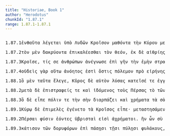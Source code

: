 ```yaml
---
title: "Historiae, Book 1"
author: "Herodotus"
chunkId: "1.87.1"
range: 1.87.1-1.87.1
---
```


<pre class="greek prose syntax" data-urn="urn:cts:greekLit:tlg0016.tlg001"><p><span class="subdoc" data-subdoc="1.87.1">1.87.1</span><span class="sentence"><span class=" " data-def="here, there, here, in this material world" data-flags="d--------" data-head="2" data-id="1" data-lemma="ἐνταῦθα">ἐνθαῦτα </span><span class="verb " data-flags="v3spie---" data-head="0" data-id="2" data-lemma="λέγω">λέγεται </span><span class=" " data-def="úpa, uf, from under" data-flags="r--------" data-head="2" data-id="3" data-lemma="ὑπό">ὑπὸ </span><span class=" genitive" data-def="a Lydian" data-flags="n-p---mg-" data-head="3" data-id="4" data-lemma="Λυδός">Λυδῶν </span><span class=" accusative" data-flags="n-s---ma-" data-head="25" data-id="5" data-lemma="Κροῖσος">Κροῖσον </span><span class="verb accusative" data-def="learn, by study, by practice" data-flags="v-sapama-" data-head="25" data-id="6" data-lemma="μανθάνω">μαθόντα </span><span class=" accusative" data-flags="l-s---fa-" data-head="9" data-id="7" data-lemma="ὁ">τὴν </span><span class=" genitive" data-def="the elder Cyrus" data-flags="n-s---mg-" data-head="9" data-id="8" data-lemma="Κῦρος">Κύρου </span><span class=" accusative" data-def="change of mind, purpose" data-flags="n-s---fa-" data-head="6" data-id="9" data-lemma="μετάγνωσις">μετάγνωσιν</span><span class=" " data-flags="u--------" data-head="11" data-id="10" data-lemma=",">, </span><span class=" " data-def="so, thus, as, how" data-flags="c--------" data-head="25" data-id="11" data-lemma="ὡς">ὡς </span><span class="verb " data-def="Inscr. destombeaux des rois, I know, a)ware" data-flags="v3siia---" data-head="11" data-id="12" data-lemma="ὁράω">ὥρα </span><span class=" accusative" data-flags="a-s---ma-" data-head="15" data-id="13" data-lemma="πᾶς">πάντα </span><span class=" " data-def="indeed, of a truth, but, indeed" data-flags="d--------" data-head="21" data-id="14" data-lemma="μέν">μὲν </span><span class=" accusative" data-def="nar-, ner-, nṛ-, nṛ" data-flags="n-s---ma-" data-head="21" data-id="15" data-lemma="ἀνήρ">ἄνδρα </span><span class="verb accusative" data-def="quench, put out, dry up, quench, quell, check" data-flags="v-sppama-" data-head="21" data-id="16" data-lemma="σβέννυμι">σβεννύντα </span><span class=" accusative" data-flags="l-s---na-" data-head="18" data-id="17" data-lemma="ὁ">τὸ </span><span class=" accusative" data-def="fire, fire, funeral-fire" data-flags="n-s---na-" data-head="16" data-id="18" data-lemma="πῦρ">πῦρ</span><span class=" " data-flags="u--------" data-head="16" data-id="19" data-lemma=",">, </span><span class="verb accusative" data-def="to be able, strong enough, canst, powerful, mighty" data-flags="v-pppema-" data-head="21" data-id="20" data-lemma="δύναμαι">δυναμένους </span><span class=" " data-flags="c--------" data-head="12" data-id="21" data-lemma="δέ">δὲ </span><span class=" " data-def="no more, no longer, no further, not now" data-flags="d--------" data-head="20" data-id="22" data-lemma="οὐκέτι">οὐκέτι </span><span class="verb " data-def="seize, lay hold of, arrive at, seize for oneself" data-flags="v--ana---" data-head="20" data-id="23" data-lemma="καταλαμβάνω">καταλαβεῖν</span><span class=" " data-flags="u--------" data-head="20" data-id="24" data-lemma=",">, </span><span class="verb " data-def="call, upon, to, cry out to" data-flags="v--anm---" data-head="2" data-id="25" data-lemma="ἐπιβοάω">ἐπιβώσασθαι </span><span class=" accusative" data-flags="l-s---ma-" data-head="27" data-id="26" data-lemma="ὁ">τὸν </span><span class=" accusative" data-def="" data-flags="n-s---ma-" data-head="28" data-id="27" data-lemma="Ἀπόλλων">Ἀπόλλωνα </span><span class="verb accusative" data-def="summon, invoke, invoke" data-flags="v-sppema-" data-head="25" data-id="28" data-lemma="ἐπικαλέω">ἐπικαλεόμενον</span><span class=" " data-flags="u--------" data-head="30" data-id="29" data-lemma=",">, </span><span class=" " data-flags="c--------" data-head="39" data-id="30" data-lemma="εἰ">εἴ </span><span class=" nominative" data-flags="p-s---nn-" data-head="36" data-id="31" data-lemma="τίς">τί </span><span class=" dative" data-def="" data-flags="p-s---md-" data-head="36" data-id="32" data-lemma="ἕ">οἱ </span><span class="verb nominative" data-def="say, do something agreeable, show" data-flags="v-srpenn-" data-head="31" data-id="33" data-lemma="χαρίζω">κεχαρισμένον </span><span class=" " data-def="from out of, from, out of, forth from" data-flags="r--------" data-head="36" data-id="34" data-lemma="ἐκ">ἐξ </span><span class=" genitive" data-def="self, him, her, it, the very one, the same" data-flags="p-s---mg-" data-head="34" data-id="35" data-lemma="αὐτός">αὐτοῦ </span><span class="verb " data-def="give, present, present, with" data-flags="v3saip---" data-head="30" data-id="36" data-lemma="δωρέω">ἐδωρήθη</span><span class=" " data-flags="u--------" data-head="30" data-id="37" data-lemma=",">, </span><span class="verb " data-def="cause to stand, place beside, having brought, into view" data-flags="v--ana---" data-head="39" data-id="38" data-lemma="παρίστημι">παραστῆναι </span><span class=" " data-flags="c--------" data-head="25" data-id="39" data-lemma="καί">καὶ </span><span class="verb " data-def="" data-flags="v--anm---" data-head="39" data-id="40" data-lemma="ῥύομαι">ῥύσασθαι </span><span class=" accusative" data-def="self, him, her, it, the very one, the same" data-flags="p-s---ma-" data-head="40" data-id="41" data-lemma="αὐτός">αὐτὸν </span><span class=" " data-def="from out of, from, out of, forth from" data-flags="r--------" data-head="40" data-id="42" data-lemma="ἐκ">ἐκ </span><span class=" genitive" data-flags="l-s---ng-" data-head="45" data-id="43" data-lemma="ὁ">τοῦ </span><span class="verb genitive" data-flags="v-sppang-" data-head="45" data-id="44" data-lemma="πάρειμι">παρεόντος </span><span class=" genitive" data-def="bad, ugly, ill-born, mean" data-flags="a-s---ng-" data-head="42" data-id="45" data-lemma="κακός">κακοῦ</span><span class=" " data-flags="u--------" data-head="0" data-id="46" data-lemma=".">. </span></span></p><p><span class="subdoc" data-subdoc="1.87.2">1.87.2</span><span class="sentence"><span class=" accusative" data-flags="l-s---ma-" data-head="4" data-id="1" data-lemma="ὁ">τὸν </span><span class=" " data-def="indeed, of a truth, but, indeed" data-flags="d--------" data-head="31" data-id="2" data-lemma="μέν">μὲν </span><span class="verb accusative" data-def="weep, shed tears, with tears, to flood" data-flags="v-sppama-" data-head="1" data-id="3" data-lemma="δακρύω">δακρύοντα </span><span class="verb " data-def="summon, invoke, invoke" data-flags="v--pne---" data-head="9" data-id="4" data-lemma="ἐπικαλέω">ἐπικαλέεσθαι </span><span class=" accusative" data-flags="l-s---ma-" data-head="6" data-id="5" data-lemma="ὁ">τὸν </span><span class=" accusative" data-def="God, the Deity, against his will, bless you! good heavens! for heaven's sake" data-flags="n-s---ma-" data-head="4" data-id="6" data-lemma="θεός">θεόν</span><span class=" " data-flags="u--------" data-head="4" data-id="7" data-lemma=",">, </span><span class=" " data-def="from out of, from, out of, forth from" data-flags="r--------" data-head="14" data-id="8" data-lemma="ἐκ">ἐκ </span><span class=" " data-flags="c--------" data-head="31" data-id="9" data-lemma="δέ">δὲ </span><span class=" genitive" data-def="in clear weather, the clear cold air, Aët" data-flags="n-s---fg-" data-head="12" data-id="10" data-lemma="αἰθρία">αἰθρίης </span><span class=" " data-flags="d--------" data-head="12" data-id="11" data-lemma="τε">τε </span><span class=" " data-flags="c--------" data-head="8" data-id="12" data-lemma="καί">καὶ </span><span class=" genitive" data-def="stillness in the air, calm, in a calm, a ceasing of all winds" data-flags="n-s---fg-" data-head="12" data-id="13" data-lemma="νηνεμία">νηνεμίης </span><span class="verb " data-def="run together so as to meet, encounter, she has met" data-flags="v--ana---" data-head="27" data-id="14" data-lemma="συντρέχω">συνδραμεῖν </span><span class=" " data-def="sudden" data-flags="d--------" data-head="14" data-id="15" data-lemma="ἐξαπίνης">ἐξαπίνης </span><span class=" accusative" data-def="cloud, mass of clouds, a cloud upon, a cloud of men" data-flags="n-p---na-" data-head="17" data-id="16" data-lemma="νέφος">νέφεα </span><span class=" " data-flags="c--------" data-head="27" data-id="17" data-lemma="καί">καὶ </span><span class=" accusative" data-def="winter, in winter, in winter-time" data-flags="n-s---ma-" data-head="17" data-id="18" data-lemma="χειμών">χειμῶνά </span><span class=" " data-flags="d--------" data-head="27" data-id="19" data-lemma="τε">τε </span><span class="verb " data-def="break down, tear in pieces, rend, rent their" data-flags="v--anp---" data-head="27" data-id="20" data-lemma="καταρρήγνυμι">καταρραγῆναι </span><span class=" " data-flags="d--------" data-head="27" data-id="21" data-lemma="καί">καὶ </span><span class="verb " data-def="rain, it rains, it rained" data-flags="v2srie---" data-head="27" data-id="22" data-lemma="ὕω">ὗσαι </span><span class=" dative" data-def="water, the waters, spring-water, drinking-water" data-flags="n-s---nd-" data-head="22" data-id="23" data-lemma="ὕδωρ">ὕδατι </span><span class=" dative" data-def="furious, boisterous, huge, mighty, boisterous, turbulent" data-flags="a-s---mds" data-head="23" data-id="24" data-lemma="λάβρος">λαβροτάτῳ</span><span class=" " data-flags="u--------" data-head="26" data-id="25" data-lemma=",">, </span><span class="verb " data-def="put out, quench, shall dry, up" data-flags="v--anp---" data-head="27" data-id="26" data-lemma="κατασβέννυμι">κατασβεσθῆναί </span><span class=" " data-flags="c--------" data-head="9" data-id="27" data-lemma="τε">τε </span><span class=" accusative" data-flags="l-s---fa-" data-head="29" data-id="28" data-lemma="ὁ">τὴν </span><span class=" nominative" data-def="stone, nut, hard bone of fishes" data-flags="n-s---mn-" data-head="26" data-id="29" data-lemma="πυρήν">πυρήν</span><span class=" " data-flags="u--------" data-head="0" data-id="30" data-lemma=".">. </span></span><span class="sentence"><span class=" " data-def="in this way, manner, so, thus, thus, as follows" data-flags="d--------" data-head="21" data-id="1" data-lemma="οὕτως">οὕτω </span><span class=" " data-flags="d--------" data-head="21" data-id="2" data-lemma="δή">δὴ </span><span class="verb accusative" data-def="learn, by study, by practice" data-flags="v-sapama-" data-head="21" data-id="3" data-lemma="μανθάνω">μαθόντα </span><span class=" accusative" data-flags="l-s---ma-" data-head="5" data-id="4" data-lemma="ὁ">τὸν </span><span class=" accusative" data-def="the elder Cyrus" data-flags="n-s---ma-" data-head="21" data-id="5" data-lemma="Κῦρος">Κῦρον </span><span class=" " data-def="so, thus, as, how" data-flags="c--------" data-head="3" data-id="6" data-lemma="ὡς">ὡς </span><span class="verb " data-flags="v3spoa---" data-head="6" data-id="7" data-lemma="εἰμί">εἴη </span><span class=" nominative" data-flags="l-s---mn-" data-head="9" data-id="8" data-lemma="ὁ">ὁ </span><span class=" nominative" data-flags="n-s---mn-" data-head="7" data-id="9" data-lemma="Κροῖσος">Κροῖσος </span><span class=" " data-flags="d--------" data-head="12" data-id="10" data-lemma="καί">καὶ </span><span class=" nominative" data-def="dear to the gods, highly favoured, a mark of divine favour, as the gods will" data-flags="a-s---mn-" data-head="12" data-id="11" data-lemma="θεοφιλής">θεοφιλὴς </span><span class=" " data-flags="c--------" data-head="13" data-id="12" data-lemma="καί">καὶ </span><span class=" nominative" data-def="nar-, ner-, nṛ-, nṛ" data-flags="n-s---mn-" data-head="7" data-id="13" data-lemma="ἀνήρ">ἀνὴρ </span><span class=" nominative" data-def="good:, well-born, gentle, aristocrats" data-flags="a-s---mn-" data-head="12" data-id="14" data-lemma="ἀγαθός">ἀγαθός</span><span class=" " data-flags="u--------" data-head="6" data-id="15" data-lemma=",">, </span><span class="verb accusative" data-def="make to go down, bring down, bring from town to country, bring down, lower" data-flags="v-sapama-" data-head="21" data-id="16" data-lemma="καταβιβάζω">καταβιβάσαντα </span><span class=" accusative" data-def="self, him, her, it, the very one, the same" data-flags="p-s---ma-" data-head="16" data-id="17" data-lemma="αὐτός">αὐτὸν </span><span class=" " data-def="ápa, ab, ap-ehtre" data-flags="r--------" data-head="16" data-id="18" data-lemma="ἀπό">ἀπὸ </span><span class=" genitive" data-flags="l-s---fg-" data-head="20" data-id="19" data-lemma="ὁ">τῆς </span><span class=" genitive" data-def="" data-flags="n-s---fg-" data-head="18" data-id="20" data-lemma="πυρή">πυρῆς </span><span class="verb " data-def="ask, inquire, learn by inquiry, ask after" data-flags="v--anm---" data-head="24" data-id="21" data-lemma="ἔρομαι">εἰρέσθαι </span><span class=" accusative" data-def="this, nearer, more remote" data-flags="p-p---na-" data-head="21" data-id="22" data-lemma="ὅδε">τάδε</span><span class=" " data-flags="u--------" data-head="0" data-id="23" data-lemma=".">. </span></span></p><p><span class="subdoc" data-subdoc="1.87.3">1.87.3</span><span class="sentence"><span class=" vocative" data-flags="n-s---mv-" data-head="6" data-id="1" data-lemma="Κροῖσος">Κροῖσε</span><span class=" " data-flags="u--------" data-head="1" data-id="2" data-lemma=",">, </span><span class=" nominative" data-def="any one, any thing, who? what?, si se" data-flags="p-s---mn-" data-head="6" data-id="3" data-lemma="τις">τίς </span><span class=" accusative" data-def="thou, thou at least, for thy part, you two, both of you" data-flags="p2s----a-" data-head="16" data-id="4" data-lemma="σύ">σε </span><span class=" genitive" data-def="man, gods, the men" data-flags="n-p---mg-" data-head="3" data-id="5" data-lemma="ἄνθρωπος">ἀνθρώπων </span><span class="verb " data-flags="v3saia---" data-head="0" data-id="6" data-lemma="ἀνά-γνοέω">ἀνέγνωσε </span><span class=" " data-flags="r--------" data-head="11" data-id="7" data-lemma="ἐπί">ἐπὶ </span><span class=" accusative" data-def="earth, heaven, land" data-flags="n-s---fa-" data-head="7" data-id="8" data-lemma="γῆ">γῆν </span><span class=" accusative" data-flags="l-s---fa-" data-head="8" data-id="9" data-lemma="ὁ">τὴν </span><span class=" accusative" data-def="mine, mine, of me, possessive" data-flags="a-s---fa-" data-head="8" data-id="10" data-lemma="ἐμός">ἐμὴν </span><span class="verb accusative" data-def="advance with an army, fleet, wage war, they have been soldiers, have seen war-service" data-flags="v-sapmma-" data-head="16" data-id="11" data-lemma="στρατεύω">στρατευσάμενον </span><span class=" accusative" data-def="of, belonging to war, Expl.Arch. de Délos" data-flags="a-s---ma-" data-head="16" data-id="12" data-lemma="πολέμιος">πολέμιον </span><span class=" " data-def="over against, a/nti, ante" data-flags="r--------" data-head="16" data-id="13" data-lemma="ἀντί">ἀντὶ </span><span class=" genitive" data-flags="a-s---mg-" data-head="13" data-id="14" data-lemma="φίλος">φίλου </span><span class=" dative" data-def="I at least, for my part, indeed, for myself, me, we two" data-flags="p-s---md-" data-head="12" data-id="15" data-lemma="ἐγώ">ἐμοὶ </span><span class="verb " data-def="set down, bring, to land" data-flags="v--ana---" data-head="6" data-id="16" data-lemma="καθίστημι">καταστῆναι</span><span class=" " data-flags="u--------" data-head="0" data-id="17" data-lemma=";">; </span></span><span class="sentence"><span class=" nominative" data-flags="l-s---mn-" data-head="3" data-id="1" data-lemma="ὁ">ὃ </span><span class=" " data-flags="d--------" data-head="3" data-id="2" data-lemma="δέ">δὲ </span><span class="verb " data-def="said, avocam, vac" data-flags="v3saia---" data-head="0" data-id="3" data-lemma="εἶπον">εἶπε </span><span class=" " data-flags="i--------" data-head="5" data-id="4" data-lemma="ὦ">ὦ </span><span class=" vocative" data-def="king, chief, captain, judge" data-flags="n-s---mv-" data-head="9" data-id="5" data-lemma="βασιλεύς">βασιλεῦ</span><span class=" " data-flags="u--------" data-head="5" data-id="6" data-lemma=",">, </span><span class=" nominative" data-def="I at least, for my part, indeed, for myself, me, we two" data-flags="p1s---mn-" data-head="9" data-id="7" data-lemma="ἐγώ">ἐγὼ </span><span class=" accusative" data-def="this, u, this man here" data-flags="p-p---na-" data-head="9" data-id="8" data-lemma="οὗτος">ταῦτα </span><span class="verb " data-def="pass through, pass over, experience certain for-, tunes, fare" data-flags="v1saia---" data-head="21" data-id="9" data-lemma="πράσσω">ἔπρηξα </span><span class=" dative" data-flags="l-s---fd-" data-head="13" data-id="10" data-lemma="ὁ">τῇ </span><span class=" dative" data-def="thy, thine, of yours, thy" data-flags="a-s---fd-" data-head="13" data-id="11" data-lemma="σός">σῇ </span><span class=" " data-def="indeed, of a truth, but, indeed" data-flags="d--------" data-head="17" data-id="12" data-lemma="μέν">μὲν </span><span class=" dative" data-def="prosperity, good fortune, opulence, true, full happiness" data-flags="n-s---fd-" data-head="17" data-id="13" data-lemma="εὐδαιμονία">εὐδαιμονίῃ</span><span class=" " data-flags="u--------" data-head="13" data-id="14" data-lemma=",">, </span><span class=" dative" data-flags="l-s---fd-" data-head="18" data-id="15" data-lemma="ὁ">τῇ </span><span class=" genitive" data-def="of me, of myself, oneself, master of oneself" data-flags="p-s---mg-" data-head="18" data-id="16" data-lemma="ἐμαυτοῦ">ἐμεωυτοῦ </span><span class=" " data-flags="c--------" data-head="9" data-id="17" data-lemma="δέ">δὲ </span><span class=" dative" data-def="unhappiness, misfortune, possession by an evil spirit" data-flags="n-s---fd-" data-head="17" data-id="18" data-lemma="κακοδαιμονία">κακοδαιμονίῃ</span><span class=" " data-flags="u--------" data-head="9" data-id="19" data-lemma=",">, </span><span class=" nominative" data-def="culpable, responsible, the most guilty, the accused, the culprit" data-flags="a-s---mn-" data-head="23" data-id="20" data-lemma="αἴτιος">αἴτιος </span><span class=" " data-flags="c--------" data-head="3" data-id="21" data-lemma="δέ">δὲ </span><span class=" genitive" data-def="this, u, this man here" data-flags="p-p---ng-" data-head="20" data-id="22" data-lemma="οὗτος">τούτων </span><span class="verb " data-def="come into a new state of being, come into being, to be born" data-flags="v3saim---" data-head="21" data-id="23" data-lemma="γίγνομαι">ἐγένετο </span><span class=" nominative" data-flags="l-s---mn-" data-head="26" data-id="24" data-lemma="ὁ">ὁ </span><span class=" genitive" data-def="the Thessalian tribe of which Hellen was the reputed chief, non-Egyptian, pagan" data-flags="n-p---mg-" data-head="26" data-id="25" data-lemma="Ἕλλην">Ἑλλήνων </span><span class=" nominative" data-def="God, the Deity, against his will, bless you! good heavens! for heaven's sake" data-flags="n-s---mn-" data-head="23" data-id="26" data-lemma="θεός">θεὸς </span><span class="verb nominative" data-flags="v-sapamn-" data-head="23" data-id="27" data-lemma="ἐπί-ἀείρω">ἐπαείρας </span><span class=" vocative" data-def="mine, mine, of me, possessive" data-flags="a-s---mv-" data-head="29" data-id="28" data-lemma="ἐμός">ἐμὲ </span><span class="verb " data-def="advance with an army, fleet, wage war, they have been soldiers, have seen war-service" data-flags="v--pne---" data-head="27" data-id="29" data-lemma="στρατεύω">στρατεύεσθαι</span><span class=" " data-flags="u--------" data-head="0" data-id="30" data-lemma=".">. </span></span></p><p><span class="subdoc" data-subdoc="1.87.4">1.87.4</span><span class="sentence"><span class=" nominative" data-def="not one, no one, none, no set" data-flags="p-s---mn-" data-head="5" data-id="1" data-lemma="οὐδείς">οὐδεὶς </span><span class=" " data-def="for, yes, . . , no, ay doubtless" data-flags="d--------" data-head="5" data-id="2" data-lemma="γάρ">γὰρ </span><span class=" " data-def="in this way, manner, so, thus, thus, as follows" data-flags="d--------" data-head="4" data-id="3" data-lemma="οὕτως">οὕτω </span><span class=" nominative" data-def="not thought on, unheard of, not within the province of thought, not the object of thought, unthinkable" data-flags="a-s---mn-" data-head="5" data-id="4" data-lemma="ἀνόητος">ἀνόητος </span><span class="verb " data-flags="v3spia---" data-head="0" data-id="5" data-lemma="εἰμί">ἐστὶ </span><span class=" nominative" data-def="that, Aër, any one who, anything which, whosoever, whichsoever" data-flags="p-s---mn-" data-head="10" data-id="6" data-lemma="ὅστις">ὅστις </span><span class=" accusative" data-def="war, battle, fight, single combat" data-flags="n-s---ma-" data-head="10" data-id="7" data-lemma="πόλεμος">πόλεμον </span><span class=" " data-def="before, forth, before, in front of, in front of" data-flags="r--------" data-head="10" data-id="8" data-lemma="πρό">πρὸ </span><span class=" genitive" data-def="peace, time of peace, peace" data-flags="n-s---fg-" data-head="8" data-id="9" data-lemma="εἰρήνη">εἰρήνης </span><span class="verb " data-def="take with the hand, grasp, seize, to take, having taken up" data-flags="v3spie---" data-head="4" data-id="10" data-lemma="αἱρέω">αἱρέεται</span><span class=" " data-flags="u--------" data-head="0" data-id="11" data-lemma="·">· </span></span><span class="sentence"><span class=" " data-def="in, into, in, in the district of" data-flags="r--------" data-head="9" data-id="1" data-lemma="ἐν">ἐν </span><span class=" " data-def="indeed, of a truth, but, indeed" data-flags="d--------" data-head="12" data-id="2" data-lemma="μέν">μὲν </span><span class=" " data-def="for, yes, . . , no, ay doubtless" data-flags="d--------" data-head="12" data-id="3" data-lemma="γάρ">γὰρ </span><span class=" dative" data-flags="l-s---fd-" data-head="1" data-id="4" data-lemma="ὁ">τῇ </span><span class=" nominative" data-flags="l-p---mn-" data-head="6" data-id="5" data-lemma="ὁ">οἱ </span><span class=" nominative" data-def="child, son, daughter" data-flags="n-p---mn-" data-head="9" data-id="6" data-lemma="παῖς">παῖδες </span><span class=" accusative" data-flags="l-p---ma-" data-head="8" data-id="7" data-lemma="ὁ">τοὺς </span><span class=" accusative" data-def="pitṛ[snull ]u, father, grandfather" data-flags="n-p---ma-" data-head="9" data-id="8" data-lemma="πατήρ">πατέρας </span><span class="verb " data-def="honour with funeral rites, to carry out to burial, burial expenses" data-flags="v3ppia---" data-head="12" data-id="9" data-lemma="θάπτω">θάπτουσι</span><span class=" " data-flags="u--------" data-head="9" data-id="10" data-lemma=",">, </span><span class=" " data-def="in, into, in, in the district of" data-flags="r--------" data-head="19" data-id="11" data-lemma="ἐν">ἐν </span><span class=" " data-flags="c--------" data-head="0" data-id="12" data-lemma="δέ">δὲ </span><span class=" dative" data-flags="l-s---md-" data-head="11" data-id="13" data-lemma="ὁ">τῷ </span><span class=" nominative" data-flags="l-p---mn-" data-head="15" data-id="14" data-lemma="ὁ">οἱ </span><span class=" nominative" data-def="pitṛ[snull ]u, father, grandfather" data-flags="n-p---mn-" data-head="19" data-id="15" data-lemma="πατήρ">πατέρες </span><span class=" accusative" data-flags="l-p---ma-" data-head="17" data-id="16" data-lemma="ὁ">τοὺς </span><span class=" accusative" data-def="child, son, daughter" data-flags="n-p---ma-" data-head="19" data-id="17" data-lemma="παῖς">παῖδας</span><span class=" " data-flags="u--------" data-head="0" data-id="18" data-lemma=".">. </span></span><span class="sentence"><span class=" " data-def="otheruise, but, not only . . but" data-flags="d--------" data-head="6" data-id="1" data-lemma="ἀλλά">ἀλλὰ </span><span class=" accusative" data-def="this, u, this man here" data-flags="p-p---na-" data-head="8" data-id="2" data-lemma="οὗτος">ταῦτα </span><span class=" dative" data-def="god, goddess, the Divine power, the Deity" data-flags="n-p---md-" data-head="5" data-id="3" data-lemma="δαίμων">δαίμοσί </span><span class=" " data-flags="d--------" data-head="6" data-id="4" data-lemma="πού">κου </span><span class=" nominative" data-flags="a-s---nn-" data-head="6" data-id="5" data-lemma="φίλος">φίλον </span><span class="verb " data-flags="v3siia---" data-head="0" data-id="6" data-lemma="εἰμί">ἦν </span><span class=" " data-def="in this way, manner, so, thus, thus, as follows" data-flags="d--------" data-head="6" data-id="7" data-lemma="οὕτως">οὕτω </span><span class="verb " data-def="come into a new state of being, come into being, to be born" data-flags="v--anm---" data-head="6" data-id="8" data-lemma="γίγνομαι">γενέσθαι</span><span class=" " data-flags="u--------" data-head="0" data-id="9" data-lemma=".">. </span></span></p><p><span class="subdoc" data-subdoc="1.88.1">1.88.1</span><span class="sentence"><span class=" nominative" data-flags="l-s---mn-" data-head="4" data-id="1" data-lemma="ὁ">ὃ </span><span class=" " data-def="indeed, of a truth, but, indeed" data-flags="d--------" data-head="7" data-id="2" data-lemma="μέν">μὲν </span><span class=" accusative" data-def="this, u, this man here" data-flags="p-p---na-" data-head="4" data-id="3" data-lemma="οὗτος">ταῦτα </span><span class="verb " data-flags="v3siia---" data-head="7" data-id="4" data-lemma="λέγω">ἔλεγε</span><span class=" " data-flags="u--------" data-head="4" data-id="5" data-lemma=",">, </span><span class=" nominative" data-def="the elder Cyrus" data-flags="n-s---mn-" data-head="14" data-id="6" data-lemma="Κῦρος">Κῦρος </span><span class=" " data-flags="c--------" data-head="0" data-id="7" data-lemma="δέ">δὲ </span><span class=" accusative" data-def="self, him, her, it, the very one, the same" data-flags="p-s---ma-" data-head="9" data-id="8" data-lemma="αὐτός">αὐτὸν </span><span class="verb nominative" data-def="luo, re-luo, solvo, se-luo), solūtus" data-flags="v-sapamn-" data-head="10" data-id="9" data-lemma="λύω">λύσας </span><span class="verb " data-def="aB*, make to sit down, seat, set, place" data-flags="v3saia---" data-head="14" data-id="10" data-lemma="καθίζω">κατεῖσέ </span><span class=" " data-flags="d--------" data-head="14" data-id="11" data-lemma="τε">τε </span><span class=" " data-def="near, nigh, at hand, hard by, near to, nearer to" data-flags="d--------" data-head="10" data-id="12" data-lemma="ἐγγύς">ἐγγὺς </span><span class=" genitive" data-def="Stadtrecht von Gortyn, of himself, herself, itself, itself, absolutely" data-flags="p-s---mg-" data-head="12" data-id="13" data-lemma="ἑαυτοῦ">ἑωυτοῦ </span><span class=" " data-flags="c--------" data-head="22" data-id="14" data-lemma="καί">καὶ </span><span class=" " data-flags="d--------" data-head="19" data-id="15" data-lemma="κάρτα">κάρτα </span><span class=" " data-def="into, to, into" data-flags="r--------" data-head="19" data-id="16" data-lemma="εἰς">ἐν </span><span class=" dative" data-def="many, many, many" data-flags="a-s---fd-" data-head="18" data-id="17" data-lemma="πολύς">πολλῇ </span><span class=" dative" data-def="foresight, forethought, consideration, Prom.Es1" data-flags="n-s---fd-" data-head="16" data-id="18" data-lemma="προμήθεια">προμηθίῃ </span><span class="verb " data-flags="v3siia---" data-head="14" data-id="19" data-lemma="ἔχω">εἶχε</span><span class=" " data-flags="u--------" data-head="14" data-id="20" data-lemma=",">, </span><span class="verb " data-def="marvel much at, wonder much, wonder" data-flags="v3siia---" data-head="22" data-id="21" data-lemma="ἀποθαυμάζω">ἀπεθώμαζέ </span><span class=" " data-flags="c--------" data-head="7" data-id="22" data-lemma="τε">τε </span><span class="verb nominative" data-def="Inscr. destombeaux des rois, I know, a)ware" data-flags="v-sppamn-" data-head="25" data-id="23" data-lemma="ὁράω">ὁρέων </span><span class=" " data-flags="d--------" data-head="26" data-id="24" data-lemma="καί">καὶ </span><span class=" nominative" data-def="self, him, her, it, the very one, the same" data-flags="p-s---mn-" data-head="26" data-id="25" data-lemma="αὐτός">αὐτὸς </span><span class=" " data-flags="c--------" data-head="21" data-id="26" data-lemma="καί">καὶ </span><span class=" nominative" data-flags="l-p---mn-" data-head="31" data-id="27" data-lemma="ὁ">οἱ </span><span class=" " data-def="round about, all round, on both sides, pári" data-flags="r--------" data-head="30" data-id="28" data-lemma="περί">περὶ </span><span class=" accusative" data-def="the person there, that person, thing, the more remote" data-flags="p-s---ma-" data-head="28" data-id="29" data-lemma="ἐκεῖνος">ἐκεῖνον </span><span class="verb nominative" data-flags="v-pppamn-" data-head="31" data-id="30" data-lemma="εἰμί">ἐόντες </span><span class=" nominative" data-flags="a-p---mn-" data-head="26" data-id="31" data-lemma="πᾶς">πάντες</span><span class=" " data-flags="u--------" data-head="0" data-id="32" data-lemma=".">. </span></span><span class="sentence"><span class=" nominative" data-flags="l-s---mn-" data-head="6" data-id="1" data-lemma="ὁ">ὃ </span><span class=" " data-flags="d--------" data-head="6" data-id="2" data-lemma="δέ">δὲ </span><span class=" dative" data-def="meditation, thought, anxious thought, anxiety" data-flags="n-s---fd-" data-head="4" data-id="3" data-lemma="σύννοια">συννοίῃ </span><span class="verb nominative" data-flags="v-sppemn-" data-head="6" data-id="4" data-lemma="ἔχω">ἐχόμενος </span><span class=" nominative" data-def="quiet, in peace, quiet" data-flags="a-s---mn-" data-head="6" data-id="5" data-lemma="ἥσυχος">ἥσυχος </span><span class="verb " data-flags="v3siia---" data-head="0" data-id="6" data-lemma="εἰμί">ἦν</span><span class=" " data-flags="u--------" data-head="0" data-id="7" data-lemma="·">· </span></span></p><p><span class="subdoc" data-subdoc="1.88.2">1.88.2</span><span class="sentence"><span class=" " data-def="mip, miti, mit, in the midst of, among, between" data-flags="d--------" data-head="14" data-id="1" data-lemma="μετά">μετὰ </span><span class=" " data-flags="d--------" data-head="14" data-id="2" data-lemma="δέ">δὲ </span><span class="verb nominative" data-def="turn about, turn round, tack, put" data-flags="v-sappmn-" data-head="5" data-id="3" data-lemma="ἐπιστρέφω">ἐπιστραφείς </span><span class=" " data-flags="d--------" data-head="5" data-id="4" data-lemma="τε">τε </span><span class=" " data-flags="c--------" data-head="14" data-id="5" data-lemma="καί">καὶ </span><span class="verb nominative" data-flags="v-sapmmn-" data-head="5" data-id="6" data-lemma="εἶδον">ἰδόμενος </span><span class=" accusative" data-flags="l-p---ma-" data-head="8" data-id="7" data-lemma="ὁ">τοὺς </span><span class=" accusative" data-def="a throw on the dice" data-flags="n-p---ma-" data-head="13" data-id="8" data-lemma="Πέρσης">Πέρσας </span><span class=" accusative" data-flags="l-s---na-" data-head="12" data-id="9" data-lemma="ὁ">τὸ </span><span class=" genitive" data-flags="l-p---mg-" data-head="11" data-id="10" data-lemma="ὁ">τῶν </span><span class=" genitive" data-def="a Lydian" data-flags="n-p---mg-" data-head="12" data-id="11" data-lemma="Λυδός">Λυδῶν </span><span class=" accusative" data-def="town, lower town, acropolis" data-flags="n-s---na-" data-head="13" data-id="12" data-lemma="ἄστυ">ἄστυ </span><span class="verb accusative" data-flags="v-pppama-" data-head="6" data-id="13" data-lemma="κεραίζω">κεραΐζοντας </span><span class="verb " data-def="said, avocam, vac" data-flags="v3saia---" data-head="0" data-id="14" data-lemma="εἶπον">εἶπε </span><span class=" " data-flags="i--------" data-head="16" data-id="15" data-lemma="ὦ">ὦ </span><span class=" vocative" data-def="king, chief, captain, judge" data-flags="n-s---mv-" data-head="30" data-id="16" data-lemma="βασιλεύς">βασιλεῦ</span><span class=" " data-flags="u--------" data-head="16" data-id="17" data-lemma=",">, </span><span class=" accusative" data-def="whether of the two?, whether . . or, either" data-flags="a-s---na-" data-head="25" data-id="18" data-lemma="πότερος">κότερον </span><span class="verb " data-flags="v--pna---" data-head="25" data-id="19" data-lemma="λέγω">λέγειν </span><span class=" " data-def="on the side of, in the direction of, from, at, to, práti" data-flags="r--------" data-head="19" data-id="20" data-lemma="πρός">πρὸς </span><span class=" accusative" data-def="thou, thou at least, for thy part, you two, both of you" data-flags="p-s---ma-" data-head="20" data-id="21" data-lemma="σύ">σὲ </span><span class=" accusative" data-flags="p-p---na-" data-head="23" data-id="22" data-lemma="ὅς">τὰ </span><span class="verb nominative" data-def="Excerpta e libris Herodiani, perceive by the eyes, observe, perceive by the mind, apprehend" data-flags="v-sppamn-" data-head="24" data-id="23" data-lemma="νοέω">νοέων </span><span class="verb " data-def="happen to be at, she be, may'st" data-flags="v1spsa---" data-head="19" data-id="24" data-lemma="τυγχάνω">τυγχάνω </span><span class=" " data-flags="c--------" data-head="30" data-id="25" data-lemma="ἤ">ἢ </span><span class="verb " data-def="keep silence, hush! be still!, secret, mystical" data-flags="v--pna---" data-head="25" data-id="26" data-lemma="σιγάω">σιγᾶν </span><span class=" " data-def="into, to, into" data-flags="r--------" data-head="30" data-id="27" data-lemma="εἰς">ἐν </span><span class=" dative" data-flags="l-s---nd-" data-head="29" data-id="28" data-lemma="ὁ">τῷ </span><span class="verb dative" data-flags="v-sppand-" data-head="27" data-id="29" data-lemma="πάρειμι">παρεόντι </span><span class="verb " data-flags="v3spia---" data-head="14" data-id="30" data-lemma="χρή">χρή</span><span class=" " data-flags="u--------" data-head="0" data-id="31" data-lemma=";">; </span></span><span class="sentence"><span class=" nominative" data-def="the elder Cyrus" data-flags="n-s---mn-" data-head="5" data-id="1" data-lemma="Κῦρος">Κῦρος </span><span class=" " data-flags="d--------" data-head="5" data-id="2" data-lemma="δέ">δέ </span><span class=" accusative" data-def="him, her, it, himself" data-flags="p-s---ma-" data-head="6" data-id="3" data-lemma="μιν">μιν </span><span class="verb accusative" data-def="to be of good courage, to be over-bold, fear not" data-flags="v-sppama-" data-head="6" data-id="4" data-lemma="θαρσέω">θαρσέοντα </span><span class="verb " data-def="urge, drive on, exhort, bid, order" data-flags="v3siia---" data-head="0" data-id="5" data-lemma="κελεύω">ἐκέλευε </span><span class="verb " data-flags="v--pna---" data-head="5" data-id="6" data-lemma="λέγω">λέγειν </span><span class=" accusative" data-flags="p-s---na-" data-head="9" data-id="7" data-lemma="ὅς">ὅ </span><span class=" accusative" data-def="any one, any thing, who? what?, si se" data-flags="a-s---na-" data-head="7" data-id="8" data-lemma="τις">τι </span><span class="verb " data-def="will, wish, be willing, wish is will, willed" data-flags="v3spoe---" data-head="6" data-id="9" data-lemma="βούλομαι">βούλοιτο</span><span class=" " data-flags="u--------" data-head="0" data-id="10" data-lemma=".">. </span></span><span class="sentence"><span class=" nominative" data-flags="l-s---mn-" data-head="4" data-id="1" data-lemma="ὁ">ὃ </span><span class=" " data-flags="d--------" data-head="4" data-id="2" data-lemma="δέ">δὲ </span><span class=" accusative" data-def="self, him, her, it, the very one, the same" data-flags="p-s---ma-" data-head="4" data-id="3" data-lemma="αὐτός">αὐτὸν </span><span class="verb " data-def="ask, of, to be asked" data-flags="v3siia---" data-head="0" data-id="4" data-lemma="ἐρωτάω">εἰρώτα </span><span class="verb nominative" data-flags="v-sppamn-" data-head="4" data-id="5" data-lemma="λέγω">λέγων </span><span class=" nominative" data-def="this, u, this man here" data-flags="a-s---mn-" data-head="9" data-id="6" data-lemma="οὗτος">οὗτος </span><span class=" nominative" data-flags="l-s---mn-" data-head="9" data-id="7" data-lemma="ὁ">ὁ </span><span class=" nominative" data-def="many, many, many" data-flags="a-s---mn-" data-head="9" data-id="8" data-lemma="πολύς">πολλὸς </span><span class=" nominative" data-def="any assembled crowd, throng of people, the mass of the people, the crowd, crowd" data-flags="n-s---mn-" data-head="14" data-id="9" data-lemma="ὅμιλος">ὅμιλος </span><span class=" accusative" data-flags="a-s---na-" data-head="14" data-id="10" data-lemma="τίς">τί </span><span class=" accusative" data-def="this, u, this man here" data-flags="p-p---na-" data-head="14" data-id="11" data-lemma="οὗτος">ταῦτα </span><span class=" dative" data-def="many, many, many" data-flags="a-s---fd-" data-head="13" data-id="12" data-lemma="πολύς">πολλῇ </span><span class=" dative" data-def="haste, speed, haste, haste" data-flags="n-s---fd-" data-head="14" data-id="13" data-lemma="σπουδή">σπουδῇ </span><span class="verb " data-def="work, labour, working, works" data-flags="v3spie---" data-head="4" data-id="14" data-lemma="ἐργάζομαι">ἐργάζεται</span><span class=" " data-flags="u--------" data-head="0" data-id="15" data-lemma=";">; </span></span></p><p><span class="subdoc" data-subdoc="1.88.3">1.88.3</span><span class="sentence"><span class=" nominative" data-flags="l-s---mn-" data-head="3" data-id="1" data-lemma="ὁ">ὃ </span><span class=" " data-flags="d--------" data-head="3" data-id="2" data-lemma="δέ">δὲ </span><span class="verb " data-def="said, avocam, vac" data-flags="v3saia---" data-head="0" data-id="3" data-lemma="εἶπον">εἶπε </span><span class=" accusative" data-def="city, the citadel, the citadel" data-flags="n-s---fa-" data-head="8" data-id="4" data-lemma="πόλις">πόλιν </span><span class=" " data-flags="d--------" data-head="9" data-id="5" data-lemma="τε">τε </span><span class=" accusative" data-flags="l-s---fa-" data-head="4" data-id="6" data-lemma="ὁ">τὴν </span><span class=" accusative" data-def="thy, thine, of yours, thy" data-flags="a-s---fa-" data-head="4" data-id="7" data-lemma="σός">σὴν </span><span class="verb " data-def="tear in pieces, carry away, efface, dismantled" data-flags="v3spia---" data-head="9" data-id="8" data-lemma="διαρπάζω">διαρπάζει </span><span class=" " data-flags="c--------" data-head="3" data-id="9" data-lemma="καί">καὶ </span><span class=" accusative" data-def="need, a thing that one needs, uses" data-flags="n-p---na-" data-head="13" data-id="10" data-lemma="χρῆμα">χρήματα </span><span class=" accusative" data-flags="l-p---na-" data-head="10" data-id="11" data-lemma="ὁ">τὰ </span><span class=" accusative" data-def="thy, thine, of yours, thy" data-flags="a-p---na-" data-head="10" data-id="12" data-lemma="σός">σὰ </span><span class="verb " data-def="spread abroad, disperse, carry away, plunder" data-flags="v3spia---" data-head="9" data-id="13" data-lemma="διαφορέω">διαφορέει</span><span class=" " data-flags="u--------" data-head="0" data-id="14" data-lemma=".">. </span></span><span class="sentence"><span class=" nominative" data-flags="n-s---mn-" data-head="3" data-id="1" data-lemma="Κροῖσος">Κροῖσος </span><span class=" " data-flags="d--------" data-head="3" data-id="2" data-lemma="δέ">δὲ </span><span class="verb " data-flags="v3siie---" data-head="0" data-id="3" data-lemma="ἀμείβω">ἀμείβετο </span><span class=" " data-def="and not, neque enim, neither . . , nor" data-flags="d--------" data-head="8" data-id="4" data-lemma="οὔτε">οὔτε </span><span class=" accusative" data-def="city, the citadel, the citadel" data-flags="n-s---fa-" data-head="8" data-id="5" data-lemma="πόλις">πόλιν </span><span class=" accusative" data-flags="l-s---fa-" data-head="5" data-id="6" data-lemma="ὁ">τὴν </span><span class=" accusative" data-def="mine, mine, of me, possessive" data-flags="a-s---fa-" data-head="5" data-id="7" data-lemma="ἐμός">ἐμὴν </span><span class=" " data-def="and not, neque enim, neither . . , nor" data-flags="c--------" data-head="12" data-id="8" data-lemma="οὔτε">οὔτε </span><span class=" accusative" data-def="need, a thing that one needs, uses" data-flags="n-p---na-" data-head="8" data-id="9" data-lemma="χρῆμα">χρήματα </span><span class=" accusative" data-flags="l-p---na-" data-head="9" data-id="10" data-lemma="ὁ">τὰ </span><span class=" accusative" data-def="mine, mine, of me, possessive" data-flags="a-p---na-" data-head="9" data-id="11" data-lemma="ἐμός">ἐμὰ </span><span class="verb " data-def="tear in pieces, carry away, efface, dismantled" data-flags="v3spia---" data-head="3" data-id="12" data-lemma="διαρπάζω">διαρπάζει</span><span class=" " data-flags="u--------" data-head="0" data-id="13" data-lemma="·">· </span></span><span class="sentence"><span class=" nominative" data-def="not one, no one, none, no set" data-flags="p-s---nn-" data-head="8" data-id="1" data-lemma="οὐδείς">οὐδὲν </span><span class=" " data-def="for, yes, . . , no, ay doubtless" data-flags="d--------" data-head="8" data-id="2" data-lemma="γάρ">γὰρ </span><span class=" dative" data-def="I at least, for my part, indeed, for myself, me, we two" data-flags="p-s---md-" data-head="8" data-id="3" data-lemma="ἐγώ">ἐμοὶ </span><span class=" " data-def="yet, still, ever, already" data-flags="d--------" data-head="8" data-id="4" data-lemma="ἔτι">ἔτι </span><span class=" genitive" data-def="this, u, this man here" data-flags="p-p---ng-" data-head="1" data-id="5" data-lemma="οὗτος">τούτων </span><span class=" " data-def="mip, miti, mit, in the midst of, among, between" data-flags="d--------" data-head="8" data-id="6" data-lemma="μετά">μέτα</span><span class=" " data-flags="u--------" data-head="0" data-id="7" data-lemma="·">· </span></span><span class="sentence"><span class=" " data-def="otheruise, but, not only . . but" data-flags="d--------" data-head="4" data-id="1" data-lemma="ἀλλά">ἀλλὰ </span><span class="verb " data-def="fero, beran, bhárati" data-flags="v3ppia---" data-head="4" data-id="2" data-lemma="φέρω">φέρουσί </span><span class=" " data-flags="d--------" data-head="4" data-id="3" data-lemma="τε">τε </span><span class=" " data-flags="c--------" data-head="0" data-id="4" data-lemma="καί">καὶ </span><span class="verb " data-def="lead, carry, fetch, bring, taking, take with one" data-flags="v3ppia---" data-head="4" data-id="5" data-lemma="ἄγω">ἄγουσι </span><span class=" accusative" data-flags="l-p---na-" data-head="7" data-id="6" data-lemma="ὁ">τὰ </span><span class=" accusative" data-def="thy, thine, of yours, thy" data-flags="a-p---na-" data-head="4" data-id="7" data-lemma="σός">σά</span><span class=" " data-flags="u--------" data-head="0" data-id="8" data-lemma=".">. </span></span></p><p><span class="subdoc" data-subdoc="1.89.1">1.89.1</span><span class="sentence"><span class=" dative" data-def="the elder Cyrus" data-flags="n-s---md-" data-head="3" data-id="1" data-lemma="Κῦρος">Κύρῳ </span><span class=" " data-flags="d--------" data-head="4" data-id="2" data-lemma="δέ">δὲ </span><span class=" nominative" data-def="careful, anxious about, careful, attentive" data-flags="a-s---nn-" data-head="4" data-id="3" data-lemma="ἐπιμελής">ἐπιμελὲς </span><span class="verb " data-def="come into a new state of being, come into being, to be born" data-flags="v3saim---" data-head="0" data-id="4" data-lemma="γίγνομαι">ἐγένετο </span><span class=" accusative" data-flags="p-p---na-" data-head="7" data-id="5" data-lemma="ὅς">τὰ </span><span class=" nominative" data-flags="n-s---mn-" data-head="7" data-id="6" data-lemma="Κροῖσος">Κροῖσος </span><span class="verb " data-def="said, avocam, vac" data-flags="v3saia---" data-head="4" data-id="7" data-lemma="εἶπον">εἶπε</span><span class=" " data-flags="u--------" data-head="0" data-id="8" data-lemma="·">· </span></span><span class="sentence"><span class="verb nominative" data-def="place in another way, change, will change, give another instead" data-flags="v-sapmmn-" data-head="6" data-id="1" data-lemma="μεθίστημι">μεταστησάμενος </span><span class=" " data-flags="d--------" data-head="6" data-id="2" data-lemma="δέ">δὲ </span><span class=" accusative" data-flags="l-p---ma-" data-head="4" data-id="3" data-lemma="ὁ">τοὺς </span><span class=" accusative" data-flags="p-p---ma-" data-head="1" data-id="4" data-lemma="ἄλλος">ἄλλους</span><span class=" " data-flags="u--------" data-head="1" data-id="5" data-lemma=",">, </span><span class="verb " data-flags="v3siie---" data-head="0" data-id="6" data-lemma="εἴρω">εἴρετο </span><span class=" accusative" data-flags="n-s---ma-" data-head="6" data-id="7" data-lemma="Κροῖσος">Κροῖσον </span><span class=" accusative" data-flags="p-s---na-" data-head="11" data-id="8" data-lemma="ὅς">ὅ </span><span class=" accusative" data-def="any one, any thing, who? what?, si se" data-flags="a-s---na-" data-head="8" data-id="9" data-lemma="τις">τι </span><span class=" dative" data-def="" data-flags="p-s---md-" data-head="11" data-id="10" data-lemma="ἕ">οἱ </span><span class="verb " data-def="see, remark, observe, in, saw" data-flags="v3spoa---" data-head="6" data-id="11" data-lemma="ἐνοράω">ἐνορῴη </span><span class=" " data-def="in, into, in, in the district of" data-flags="r--------" data-head="11" data-id="12" data-lemma="ἐν">ἐν </span><span class=" dative" data-flags="l-p---nd-" data-head="14" data-id="13" data-lemma="ὁ">τοῖσι </span><span class="verb dative" data-def="make, do, make, produce" data-flags="v-pppend-" data-head="12" data-id="14" data-lemma="ποιέω">ποιευμένοισι</span><span class=" " data-flags="u--------" data-head="0" data-id="15" data-lemma=".">. </span></span><span class="sentence"><span class=" nominative" data-flags="l-s---mn-" data-head="3" data-id="1" data-lemma="ὁ">ὃ </span><span class=" " data-flags="d--------" data-head="3" data-id="2" data-lemma="δέ">δὲ </span><span class="verb " data-def="said, avocam, vac" data-flags="v3saia---" data-head="0" data-id="3" data-lemma="εἶπον">εἶπε </span><span class=" " data-flags="c--------" data-head="11" data-id="4" data-lemma="ἐπεί">ἐπείτε </span><span class=" accusative" data-def="I at least, for my part, indeed, for myself, me, we two" data-flags="p1s---ma-" data-head="7" data-id="5" data-lemma="ἐγώ">με </span><span class=" nominative" data-def="God, the Deity, against his will, bless you! good heavens! for heaven's sake" data-flags="n-p---mn-" data-head="7" data-id="6" data-lemma="θεός">θεοὶ </span><span class="verb " data-def="Aër, give freely, to be ready to give, offer" data-flags="v3paia---" data-head="4" data-id="7" data-lemma="δίδωμι">ἔδωκαν </span><span class=" accusative" data-flags="a-s---ma-" data-head="5" data-id="8" data-lemma="δοῦλος">δοῦλον </span><span class=" dative" data-def="thou, thou at least, for thy part, you two, both of you" data-flags="p-s---md-" data-head="7" data-id="9" data-lemma="σύ">σοί</span><span class=" " data-flags="u--------" data-head="7" data-id="10" data-lemma=",">, </span><span class="verb " data-def="set right, proved, tested, hold" data-flags="v1spia---" data-head="3" data-id="11" data-lemma="δικαιόω">δικαιῶ</span><span class=" " data-flags="u--------" data-head="13" data-id="12" data-lemma=",">, </span><span class=" " data-flags="c--------" data-head="18" data-id="13" data-lemma="εἰ">εἴ </span><span class=" accusative" data-def="any one, any thing, who? what?, si se" data-flags="p-s---na-" data-head="15" data-id="14" data-lemma="τις">τι </span><span class="verb " data-def="see, remark, observe, in, saw" data-flags="v1spsa---" data-head="13" data-id="15" data-lemma="ἐνοράω">ἐνορέω </span><span class=" accusative" data-def="" data-flags="a-s---na-" data-head="14" data-id="16" data-lemma="πλέος">πλέον</span><span class=" " data-flags="u--------" data-head="13" data-id="17" data-lemma=",">, </span><span class="verb " data-def="show by a sign, indicate, point out, after indicating, you have" data-flags="v--pna---" data-head="11" data-id="18" data-lemma="σημαίνω">σημαίνειν </span><span class=" dative" data-def="thou, thou at least, for thy part, you two, both of you" data-flags="p2s----d-" data-head="18" data-id="19" data-lemma="σύ">σοί</span><span class=" " data-flags="u--------" data-head="0" data-id="20" data-lemma=".">. </span></span></p><p><span class="subdoc" data-subdoc="1.89.2">1.89.2</span><span class="sentence"><span class=" nominative" data-def="a throw on the dice" data-flags="n-p---mn-" data-head="5" data-id="1" data-lemma="Πέρσης">Πέρσαι </span><span class=" accusative" data-def="origin, birth, growth" data-flags="n-s---fa-" data-head="4" data-id="2" data-lemma="φύσις">φύσιν </span><span class="verb nominative" data-flags="v-pppamn-" data-head="5" data-id="3" data-lemma="εἰμί">ἐόντες </span><span class=" nominative" data-def="violent, wanton, licentious, insolent man, sarcastic, lustful, lewd" data-flags="n-p---mn-" data-head="3" data-id="4" data-lemma="ὑβριστής">ὑβρισταὶ </span><span class="verb " data-flags="v3ppia---" data-head="0" data-id="5" data-lemma="εἰμί">εἰσὶ </span><span class=" nominative" data-def="without money, means, on the poor" data-flags="a-p---mn-" data-head="5" data-id="6" data-lemma="ἀχρήματος">ἀχρήματοι</span><span class=" " data-flags="u--------" data-head="0" data-id="7" data-lemma=".">. </span></span><span class="sentence"><span class=" " data-def="if haply, if, soever" data-flags="c--------" data-head="19" data-id="1" data-lemma="ἐάν">ἢν </span><span class=" " data-def="certainly, in fact, really, really" data-flags="d--------" data-head="19" data-id="2" data-lemma="οὖν">ὦν </span><span class=" nominative" data-def="thou, thou at least, for thy part, you two, both of you" data-flags="p2s----n-" data-head="5" data-id="3" data-lemma="σύ">σὺ </span><span class=" accusative" data-def="this, u, this man here" data-flags="p-p---ma-" data-head="7" data-id="4" data-lemma="οὗτος">τούτους </span><span class="verb " data-flags="v2sasa---" data-head="1" data-id="5" data-lemma="περί-εἶδον">περιίδῃς </span><span class="verb accusative" data-def="tear in pieces, carry away, efface, dismantled" data-flags="v-papama-" data-head="7" data-id="6" data-lemma="διαρπάζω">διαρπάσαντας </span><span class=" " data-flags="c--------" data-head="5" data-id="7" data-lemma="καί">καὶ </span><span class="verb accusative" data-def="hold fast, hold back, withhold, check, restrain, bridle" data-flags="v-papama-" data-head="7" data-id="8" data-lemma="κατέχω">κατασχόντας </span><span class=" accusative" data-def="need, a thing that one needs, uses" data-flags="n-p---na-" data-head="7" data-id="9" data-lemma="χρῆμα">χρήματα </span><span class=" accusative" data-def="big, full-grown, elder" data-flags="a-p---na-" data-head="9" data-id="10" data-lemma="μέγας">μεγάλα</span><span class=" " data-flags="u--------" data-head="1" data-id="11" data-lemma=",">, </span><span class=" nominative" data-def="this, nearer, more remote" data-flags="p-p---nn-" data-head="19" data-id="12" data-lemma="ὅδε">τάδε </span><span class=" dative" data-def="thou, thou at least, for thy part, you two, both of you" data-flags="p-s---md-" data-head="17" data-id="13" data-lemma="σύ">τοὶ </span><span class=" " data-def="from out of, from, out of, forth from" data-flags="r--------" data-head="17" data-id="14" data-lemma="ἐκ">ἐξ </span><span class=" genitive" data-def="self, him, her, it, the very one, the same" data-flags="p-p---mg-" data-head="14" data-id="15" data-lemma="αὐτός">αὐτῶν </span><span class=" nominative" data-def="likely, likely, in danger" data-flags="a-p---nn-" data-head="19" data-id="16" data-lemma="ἐπίδοξος">ἐπίδοξα </span><span class="verb " data-def="come into a new state of being, come into being, to be born" data-flags="v--anm---" data-head="16" data-id="17" data-lemma="γίγνομαι">γενέσθαι</span><span class=" " data-flags="u--------" data-head="0" data-id="18" data-lemma=".">. </span></span><span class="sentence"><span class=" nominative" data-flags="p-s---mn-" data-head="5" data-id="1" data-lemma="ὅς">ὃς </span><span class=" " data-flags="d--------" data-head="5" data-id="2" data-lemma="ἄν">ἂν </span><span class=" genitive" data-def="self, him, her, it, the very one, the same" data-flags="p-p---mg-" data-head="1" data-id="3" data-lemma="αὐτός">αὐτῶν </span><span class=" accusative" data-def="most, greatest, largest, most in vogue, the greatest number" data-flags="a-p---na-" data-head="5" data-id="4" data-lemma="πλεῖστος">πλεῖστα </span><span class="verb " data-def="hold fast, hold back, withhold, check, restrain, bridle" data-flags="v3sasa---" data-head="7" data-id="5" data-lemma="κατέχω">κατάσχῃ</span><span class=" " data-flags="u--------" data-head="5" data-id="6" data-lemma=",">, </span><span class=" accusative" data-def="this, u, this man here" data-flags="p-s---ma-" data-head="8" data-id="7" data-lemma="οὗτος">τοῦτον </span><span class="verb " data-def="receive favourably, accept, receive hospitably, admit" data-flags="v--pne---" data-head="12" data-id="8" data-lemma="προσδέχομαι">προσδέκεσθαί </span><span class=" dative" data-def="thou, thou at least, for thy part, you two, both of you" data-flags="p2s----d-" data-head="10" data-id="9" data-lemma="σύ">τοι </span><span class="verb accusative" data-def="set up again, make to rise against, raise in revolt against" data-flags="v-sfpmma-" data-head="8" data-id="10" data-lemma="ἐπανίστημι">ἐπαναστησόμενον</span><span class=" " data-flags="u--------" data-head="0" data-id="11" data-lemma=".">. </span></span><span class="sentence"><span class=" " data-flags="d--------" data-head="3" data-id="1" data-lemma="νῦν">νῦν </span><span class=" " data-def="certainly, in fact, really, really" data-flags="d--------" data-head="3" data-id="2" data-lemma="οὖν">ὦν </span><span class="verb " data-def="make, do, make, produce" data-flags="v2sama---" data-head="0" data-id="3" data-lemma="ποιέω">ποίησον </span><span class=" " data-def="in this wise, thus, so very, so exceedingly, so" data-flags="d--------" data-head="3" data-id="4" data-lemma="ὧδε">ὧδε</span><span class=" " data-flags="u--------" data-head="6" data-id="5" data-lemma=",">, </span><span class=" " data-flags="c--------" data-head="3" data-id="6" data-lemma="εἰ">εἴ </span><span class=" dative" data-def="thou, thou at least, for thy part, you two, both of you" data-flags="p-s---md-" data-head="8" data-id="7" data-lemma="σύ">τοι </span><span class="verb " data-def="make good, make amends, make full, appease, conciliate" data-flags="v3spia---" data-head="6" data-id="8" data-lemma="ἀρέσκω">ἀρέσκει </span><span class=" accusative" data-flags="p-p---na-" data-head="11" data-id="9" data-lemma="ὅς">τὰ </span><span class=" nominative" data-def="I at least, for my part, indeed, for myself, me, we two" data-flags="p1s---mn-" data-head="11" data-id="10" data-lemma="ἐγώ">ἐγὼ </span><span class="verb " data-flags="v1spia---" data-head="8" data-id="11" data-lemma="λέγω">λέγω</span><span class=" " data-flags="u--------" data-head="0" data-id="12" data-lemma="·">· </span></span></p><p><span class="subdoc" data-subdoc="1.89.3">1.89.3</span><span class="sentence"><span class="verb " data-def="aB*, make to sit down, seat, set, place" data-flags="v2sama---" data-head="9" data-id="1" data-lemma="καθίζω">κάτισον </span><span class=" genitive" data-flags="l-p---mg-" data-head="3" data-id="2" data-lemma="ὁ">τῶν </span><span class=" genitive" data-def="spear-bearing, spearman, one of the body-guard" data-flags="a-p---mg-" data-head="8" data-id="3" data-lemma="δορύφορος">δορυφόρων </span><span class=" " data-flags="r--------" data-head="1" data-id="4" data-lemma="ἐπί">ἐπὶ </span><span class=" dative" data-flags="a-p---fd-" data-head="7" data-id="5" data-lemma="πᾶς">πάσῃσι </span><span class=" dative" data-flags="l-p---fd-" data-head="7" data-id="6" data-lemma="ὁ">τῇσι </span><span class=" dative" data-def="one wing of a pair of double gates, gates of a town, gates" data-flags="n-p---fd-" data-head="4" data-id="7" data-lemma="πύλη">πύλῃσι </span><span class=" accusative" data-def="" data-flags="n-p---ma-" data-head="1" data-id="8" data-lemma="φυλακός">φυλάκους</span><span class=" " data-flags="u--------" data-head="0" data-id="9" data-lemma=",">, </span><span class=" nominative" data-flags="l-p---mn-" data-head="11" data-id="10" data-lemma="ὁ">οἳ </span><span class="verb " data-flags="v3ppma---" data-head="9" data-id="11" data-lemma="λέγω">λεγόντων </span><span class=" " data-def="on the side of, in the direction of, from, at, to, práti" data-flags="r--------" data-head="11" data-id="12" data-lemma="πρός">πρὸς </span><span class=" accusative" data-flags="l-p---ma-" data-head="14" data-id="13" data-lemma="ὁ">τοὺς </span><span class="verb accusative" data-def="carry out of, carry out, cause death" data-flags="v-pppama-" data-head="12" data-id="14" data-lemma="ἐκφέρω">ἐκφέροντας </span><span class=" accusative" data-flags="l-p---na-" data-head="16" data-id="15" data-lemma="ὁ">τὰ </span><span class=" accusative" data-def="need, a thing that one needs, uses" data-flags="n-p---na-" data-head="17" data-id="16" data-lemma="χρῆμα">χρήματα </span><span class="verb nominative" data-def="take away from, took, from" data-flags="v-pppemn-" data-head="11" data-id="17" data-lemma="ἀφαιρέω">ἀπαιρεόμενοι </span><span class=" " data-def="so, thus, as, how" data-flags="c--------" data-head="11" data-id="18" data-lemma="ὡς">ὡς </span><span class=" accusative" data-def="Rendic.Pont. Accad.Rom. di Arch, they, them, them" data-flags="p-p---na-" data-head="22" data-id="19" data-lemma="σφεῖς">σφέα </span><span class=" " data-def="of, with, by force:, constraining, applying force" data-flags="d--------" data-head="21" data-id="20" data-lemma="ἀναγκαῖος">ἀναγκαίως </span><span class="verb " data-flags="v3spia---" data-head="18" data-id="21" data-lemma="ἔχω">ἔχει </span><span class="verb " data-def="exact tithe from, make, pay a tithe" data-flags="v--anp---" data-head="21" data-id="22" data-lemma="δεκατεύω">δεκατευθῆναι </span><span class=" dative" data-flags="l-s---md-" data-head="24" data-id="23" data-lemma="ὁ">τῷ </span><span class=" dative" data-def="dyaús, divás, diví" data-flags="n-s---md-" data-head="22" data-id="24" data-lemma="Ζεύς">Διί</span><span class=" " data-flags="u--------" data-head="0" data-id="25" data-lemma=".">. </span></span><span class="sentence"><span class=" " data-flags="d--------" data-head="12" data-id="1" data-lemma="καί">καὶ </span><span class=" nominative" data-def="thou, thou at least, for thy part, you two, both of you" data-flags="p-s---mn-" data-head="6" data-id="2" data-lemma="σύ">σύ </span><span class=" " data-flags="d--------" data-head="12" data-id="3" data-lemma="τε">τέ </span><span class=" dative" data-def="Rendic.Pont. Accad.Rom. di Arch, they, them, them" data-flags="p-p---md-" data-head="6" data-id="4" data-lemma="σφεῖς">σφι </span><span class=" " data-flags="d--------" data-head="6" data-id="5" data-lemma="οὐ">οὐκ </span><span class="verb " data-flags="v2sfim---" data-head="12" data-id="6" data-lemma="ἀπό-ἐχθέω">ἀπεχθήσεαι </span><span class=" dative" data-def="bodily strength, force, act of violence, against" data-flags="n-s---fd-" data-head="8" data-id="7" data-lemma="βία">βίῃ </span><span class="verb nominative" data-def="take away from, took, from" data-flags="v-sppemn-" data-head="6" data-id="8" data-lemma="ἀφαιρέω">ἀπαιρεόμενος </span><span class=" accusative" data-flags="l-p---na-" data-head="10" data-id="9" data-lemma="ὁ">τὰ </span><span class=" accusative" data-def="need, a thing that one needs, uses" data-flags="n-p---na-" data-head="8" data-id="10" data-lemma="χρῆμα">χρήματα</span><span class=" " data-flags="u--------" data-head="6" data-id="11" data-lemma=",">, </span><span class=" " data-flags="c--------" data-head="0" data-id="12" data-lemma="καί">καὶ </span><span class=" nominative" data-def="the person there, that person, thing, the more remote" data-flags="p-p---mn-" data-head="19" data-id="13" data-lemma="ἐκεῖνος">ἐκεῖνοι </span><span class="verb nominative" data-def="think with, agree with, shared, with" data-flags="v-papamn-" data-head="19" data-id="14" data-lemma="συγγιγνώσκω">συγγνόντες </span><span class="verb " data-def="make, do, make, produce" data-flags="v--pna---" data-head="14" data-id="15" data-lemma="ποιέω">ποιέειν </span><span class=" accusative" data-def="thou, thou at least, for thy part, you two, both of you" data-flags="p2s----a-" data-head="15" data-id="16" data-lemma="σύ">σε </span><span class=" accusative" data-def="observant of custom, rule, of social rule, well-ordered, civilized" data-flags="a-p---na-" data-head="15" data-id="17" data-lemma="δίκαιος">δίκαια </span><span class=" nominative" data-def="váśmi, readily, wittingly, purposely" data-flags="a-p---mn-" data-head="13" data-id="18" data-lemma="ἑκών">ἑκόντες </span><span class="verb " data-flags="v3pfia---" data-head="12" data-id="19" data-lemma="προίημι">προήσουσι</span><span class=" " data-flags="u--------" data-head="0" data-id="20" data-lemma=".">. </span></span></p></pre>
